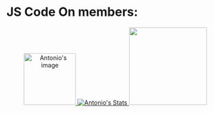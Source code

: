 # JS Code On members:
<p align="center">
  <a href="https://github.com/jscodeon" class="rich-diff-level-one">
    <img src="https://avatars.githubusercontent.com/u/13443750?v=4" alt="Antonio's image" width="120px">
    <img src="https://github-readme-stats.vercel.app/api?username=metantonio&show_icons=true&theme=dark" alt="Antonio's Stats" >
  <img height="180em" src="https://github-readme-stats.vercel.app/api/top-langs/?username=metantonio&exclude_repo=KNN-Image-Classification&show_icons=true&hide_border=false&layout=compact&langs_count=8&theme=dark"/>
  </a>
</p>
